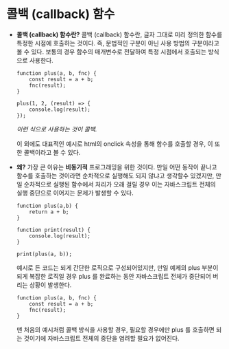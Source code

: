 # 콜백 (callback) 함수


- **콜백 (callback) 함수란?**
	콜백 (callback) 함수란, 글자 그대로 미리 정의한 함수를 특정한 시점에 호출하는 것이다.
	즉, 문법적인 구분이 아닌 사용 방법의 구분이라고 볼 수 있다. 
	보통의 경우 함수의 매개변수로 전달하여 특정 시점에서 호출되는 방식으로 사용한다.
	```{javascript}
	function plus(a, b, fnc) {
		const result = a + b;
		fnc(result);
	}
	
	plus(1, 2, (result) => {
		console.log(result);
	});
	```
	
	*이런 식으로 사용하는 것이 콜백.*  
	
	이 외에도 대표적인 예시로 html의 onclick 속성을 통해 함수를 호출할 경우, 이 또한 콜백이라고 볼 수 있다.
	
- **왜?**
	가장 큰 이유는 **비동기적** 프로그래밍을 위한 것이다.
	만일 어떤 동작이 끝나고 함수를 호출하는 것이라면 순차적으로 실행해도 되지 않냐고 생각할수 있겠지만, 만일 순차적으로 실행된 함수에서 처리가 오래 걸릴 경우 이는 자바스크립트 전체의 실행 중단으로 이어지는 문제가 발생할 수 있다.  
	
	```{javascript}
	function plus(a,b) {
		return a + b;
	}
	
	function print(result) {
		console.log(result);
	}
	
	print(plus(a, b));
	```
	
	예시로 든 코드는 되게 간단한 로직으로 구성되어있지만, 만일 예제의 plus 부분이 되게 복잡한 로직일 경우 plus 를 완료하는 동안 자바스크립트 전체가 중단되어 버리는 상황이 발생한다.
	
	```{javascript}
	function plus(a, b, fnc) {
		const result = a + b;
		fnc(result);
	}
	```
	
	맨 처음의 예시처럼 콜백 방식을 사용할 경우, 필요할 경우에만 plus 를 호출하면 되는 것이기에 자바스크립트 전체의 중단을 염려할 필요가 없어진다.
	
